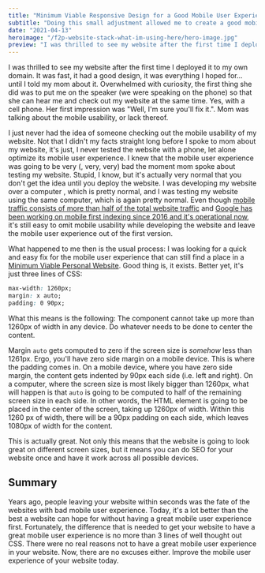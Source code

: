 ```yaml
---
title: "Minimum Viable Responsive Design for a Good Mobile User Experience: The One CSS Trick that Gave my Website Mobile Usability"
subtitle: "Doing this small adjustment allowed me to create a good mobile user experience across all pages in my website."
date: "2021-04-13"
heroimage: "/f2p-website-stack-what-im-using-here/hero-image.jpg"
preview: "I was thrilled to see my website after the first time I deployed it to my own domain. It was fast, it had a good design, it was everything I hoped for... until I told my mom about it. Overwhelmed with curiosity, the first thing she did was to put me on the speaker (we were speaking on the phone) so that she can hear me and check out my website at the same time. Yes, with a cell phone. Her first impression was "Well, I'm sure you'll fix it.". Mom was talking about the mobile usability, or lack thereof."
---
```


I was thrilled to see my website after the first time I deployed it to my own domain. It was fast, it had a good design, it was everything I hoped for... until I told my mom about it. Overwhelmed with curiosity, the first thing she did was to put me on the speaker (we were speaking on the phone) so that she can hear me and check out my website at the same time. Yes, with a cell phone. Her first impression was "Well, I'm sure you'll fix it.". Mom was talking about the mobile usability, or lack thereof.

I just never had the idea of someone checking out the mobile usability of my website. Not that I didn't my facts straight long before I spoke to mom about my website, it's just, I never tested the website with a phone, let alone optimize its mobile user experience. I knew that the mobile user experience was going to be very (, very, very) bad the moment mom spoke about testing my website. Stupid, I know, but it's actually very normal that you don't get the idea until you deploy the website. I was developing my website over a computer , which is pretty normal, and I was testing my website using the same computer, which is again pretty normal. Even though [mobile traffic consists of more than half of the total website traffic](https://www.statista.com/statistics/277125/share-of-website-traffic-coming-from-mobile-devices/) and [Google has been working on mobile first indexing since 2016 and it's operational now](https://techcrunch.com/2020/03/05/google-search-will-make-mobile-first-indexing-the-default-by-september/), it's still easy to omit mobile usability while developing the website and leave the mobile user experience out of the first version.

What happened to me then is the usual process: I was looking for a quick and easy fix for the mobile user experience that can still find a place in a [Minimum Viable Personal Website](https://ardilgulez.me/posts/f2p-website-stack-what-im-using-here). Good thing is, it exists. Better yet, it's just three lines of CSS:

```css
max-width: 1260px;
margin: x auto;
padding: 0 90px;
```

What this means is the following: The component cannot take up more than 1260px of width in any device. Do whatever needs to be done to center the content.

Margin `auto` gets computed to zero if the screen size is *somehow* less than 1261px. Ergo, you'll have zero side margin on a mobile device. This is where the padding comes in. On a mobile device, where you have zero side margin, the content gets indented by 90px each side (i.e. left and right). On a computer, where the screen size is most likely bigger than 1260px, what will happen is that `auto` is going to be computed to half of the remaining screen size in each side. In other words, the HTML element is going to be placed in the center of the screen, taking up 1260px of width. Within this 1260 px of width, there will be a 90px padding on each side, which leaves 1080px of width for the content.

This is actually great. Not only this means that the website is going to look great on different screen sizes, but it means you can do SEO for your website once and have it work across all possible devices.

## Summary

Years ago, people leaving your website within seconds was the fate of the websites with bad mobile user experience. Today, it's a lot better than the best a website can hope for without having a great mobile user experience first. Fortunately, the difference that is needed to get your website to have a great mobile user experience is no more than 3 lines of well thought out CSS. There were no real reasons not to have a great mobile user experience in your website. Now, there are no excuses either. Improve the mobile user experience of your website today.